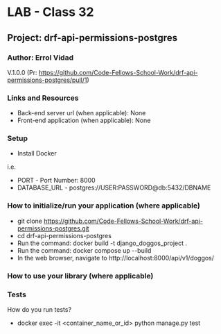 # LAB - Class 32

## Project: drf-api-permissions-postgres

### Author: Errol Vidad
V.1.0.0 (Pr: https://github.com/Code-Fellows-School-Work/drf-api-permissions-postgres/pull/1)

### Links and Resources
- Back-end server url (when applicable): None
- Front-end application (when applicable): None

### Setup
- Install Docker

i.e.

- PORT - Port Number: 8000
- DATABASE_URL - postgres://USER:PASSWORD@db:5432/DBNAME

### How to initialize/run your application (where applicable)

- git clone https://github.com/Code-Fellows-School-Work/drf-api-permissions-postgres.git
- cd drf-api-permissions-postgres
- Run the command: docker build -t django_doggos_project .
- Run the command: docker compose up --build
- In the web browser, navigate to http://localhost:8000/api/v1/doggos/

### How to use your library (where applicable)
### Tests
How do you run tests?

- docker exec -it <container_name_or_id> python manage.py test




